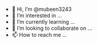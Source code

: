 - 👋 Hi, I’m @mubeen3243
- 👀 I’m interested in ...
- 🌱 I’m currently learning ...
- 💞️ I’m looking to collaborate on ...
- 📫 How to reach me ...

<!---
mubeen3243/mubeen3243 is a ✨ special ✨ repository because its `README.md` (this file) appears on your GitHub profile.
You can click the Preview link to take a look at your changes.
--->

